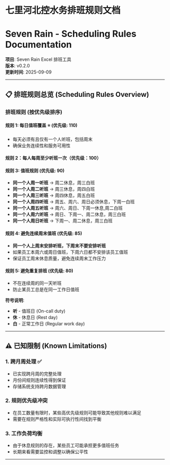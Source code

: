 # 七里河北控水务排班规则文档

# Seven Rain - Scheduling Rules Documentation

**项目**: Seven Rain Excel 排班工具  
**版本**: v0.2.0  
**更新时间**: 2025-09-09

---

## 📋 排班规则总览 (Scheduling Rules Overview)

### **排班规则 (按优先级排序)**

#### **规则 1: 每日值班覆盖 ⭐** (优先级: 110)

- 每天必须有且仅有一个人听班，包括周末
- 确保业务连续性和服务可用性

#### **规则 2：每人每周至少听班一次**（优先级：100）

#### **规则 3: 值班规则** (优先级: 90)

- **同一个人周一听班** → 周二休息，周三白班
- **同一个人周二听班** → 周三休息，周四白班
- **同一个人周三听班** → 周四休息，周五白班
- **同一个人周四听班** → 周五、周六、周日必须休息，下周一白班
- **同一个人周五听班** → 周六、周日、下周一休息,周二白班
- **同一个人周六听班** → 周日、下周一、周二休息，周三白班
- **同一个人周日听班** → 下周一、周二休息，周三白班

#### **规则 4: 避免连续周末值班** (优先级: 85)

- **同一个人上周末安排听班，下周末不要安排听班**
- 如果员工本周六或周日值班，下周六日都不安排该员工值班
- 保证员工周末休息质量，避免连续周末工作压力

#### **规则 5: 避免重复排班** (优先级: 80)

- 不在连续周的同一天听班
- 防止某员工总是在同一工作日值班

**符号说明**:

- **听** - 值班日 (On-call duty)
- **休** - 休息日 (Rest day)
- **白** - 正常工作日 (Regular work day)

---

## ⚠️ 已知限制 (Known Limitations)

### **1. 跨月周处理 ✅**

- 已实现跨月周的完整处理
- 月份间规则连续性得到保证
- 存储系统支持跨月数据管理

### **2. 规则优先级冲突**

- 在员工数量有限时，某些高优先级规则可能导致其他规则难以满足
- 需要在规则严格性和实际可执行性间找到平衡

### **3. 工作负荷均衡**

- 由于休息规则的存在，某些员工可能承担更多值班任务
- 长期来看需要监控和调整以确保公平性

---
